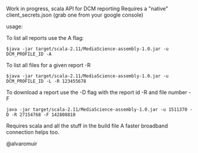 Work in progress, scala API for DCM reporting
Requires a "native" client_secrets.json (grab one from your google console)


usage:

To list all reports use the A flag:
```
$java -jar target/scala-2.11/MediaScience-assembly-1.0.jar -u DCM_PROFILE_ID -A
```

To list all files for a given report -R
```
$java -jar target/scala-2.11/MediaScience-assembly-1.0.jar -u DCM_PROFILE_ID -L -R 123455678
```

To download a report use the -D flag with the report id -R and file number -F
```
java -jar target/scala-2.11/MediaScience-assembly-1.0.jar -u 1511370 -D -R 27154768 -F 142808810
```

Requires scala and all the stuff in the build file
A faster broadband connection helps too.


@alvaromuir